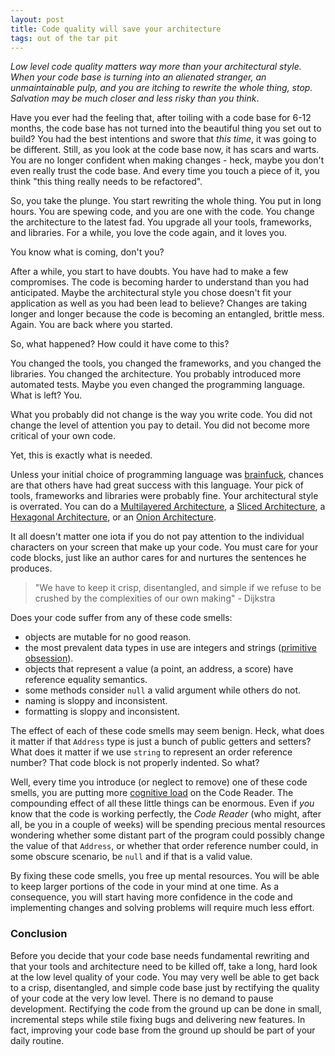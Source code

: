 ```yaml
---
layout: post
title: Code quality will save your architecture
tags: out of the tar pit
---
```


_Low level code quality matters way more than your architectural style. When your code base is turning into an alienated stranger, an unmaintainable pulp, and you are itching to rewrite the whole thing, stop. Salvation may be much closer and less risky than you think_. 

Have you ever had the feeling that, after toiling with a code base for 6-12 months, the code base has not turned into the beautiful thing you set out to build? You had the best intentions and swore that _this time_, it was going to be different. Still, as you look at the code base now, it has scars and warts. You are no longer confident when making changes - heck, maybe you don't even really trust the code base. And every time you touch a piece of it, you think "this thing really needs to be refactored".

So, you take the plunge. You start rewriting the whole thing. You put in long hours. You are spewing code, and you are one with the code. You change the architecture to the latest fad. You upgrade all your tools, frameworks, and libraries. For a while, you love the code again, and it loves you. 

You know what is coming, don't you? 

After a while, you start to have doubts. You have had to make a few compromises. The code is becoming harder to understand than you had anticipated. Maybe the architectural style you chose doesn't fit your application as well as you had been lead to believe? Changes are taking longer and longer because the code is becoming an entangled, brittle mess. Again. You are back where you started.

So, what happened? How could it have come to this?

You changed the tools, you changed the frameworks, and you changed the libraries. You changed the architecture. You probably introduced more automated tests. Maybe you even changed the programming language. What is left? You.

What you probably did not change is the way you write code. You did not change the level of attention you pay to detail. You did not become more critical of your own code.

Yet, this is exactly what is needed. 

Unless your initial choice of programming language was [brainfuck](https://en.wikipedia.org/wiki/Brainfuck), chances are that others have had great success with this language. Your pick of tools, frameworks and libraries were probably fine. Your architectural style is overrated. You can do a [Multilayered Architecture](https://en.wikipedia.org/wiki/Multilayered_architecture), a [Sliced Architecture](https://vimeo.com/131633177), a [Hexagonal Architecture](http://alistair.cockburn.us/Hexagonal+architecture), or an [Onion Architecture](http://jeffreypalermo.com/blog/the-onion-architecture-part-1/).

It all doesn't matter one iota if you do not pay attention to the individual characters on your screen that make up your code. You must care for your code blocks, just like an author cares for and nurtures the sentences he produces.

> "We have to keep it crisp, disentangled, and simple if we refuse to be crushed by the complexities of our own making" - Dijkstra

Does your code suffer from any of these code smells:

- objects are mutable for no good reason.
- the most prevalent data types in use are integers and strings ([primitive obsession](http://c2.com/cgi/wiki?PrimitiveObsession)).
- objects that represent a value (a point, an address, a score) have reference equality semantics.
- some methods consider `null` a valid argument while others do not.
- naming is sloppy and inconsistent.
- formatting is sloppy and inconsistent.

The effect of each of these code smells may seem benign. Heck, what does it matter if that `Address` type is just a bunch of public getters and setters? What does it matter if we use `string` to represent an order reference number? That code block is not properly indented. So what?

Well, every time you introduce (or neglect to remove) one of these code smells, you are putting more [cognitive load](https://en.wikipedia.org/wiki/Cognitive_load) on the Code Reader. The compounding effect of all these little things can be enormous. Even if _you_ know that the code is working perfectly, the _Code Reader_ (who might, after all, be you in a couple of weeks) will be spending precious mental resources wondering whether some distant part of the program could possibly change the value of that `Address`, or whether that order reference number could, in some obscure scenario, be `null` and if that is a valid value.

By fixing these code smells, you free up mental resources. You will be able to keep larger portions of the code in your mind at one time. As a consequence, you will start having more confidence in the code and implementing changes and solving problems will require much less effort.

### Conclusion
Before you decide that your code base needs fundamental rewriting and that your tools and architecture need to be killed off, take a long, hard look at the low level quality of your code. You may very well be able to get back to a crisp, disentangled, and simple code base just by rectifying the quality of your code at the very low level. There is no demand to pause development. Rectifying the code from the ground up can be done in small, incremental steps while stile fixing bugs and delivering new features. In fact, improving your code base from the ground up should be part of your daily routine.
